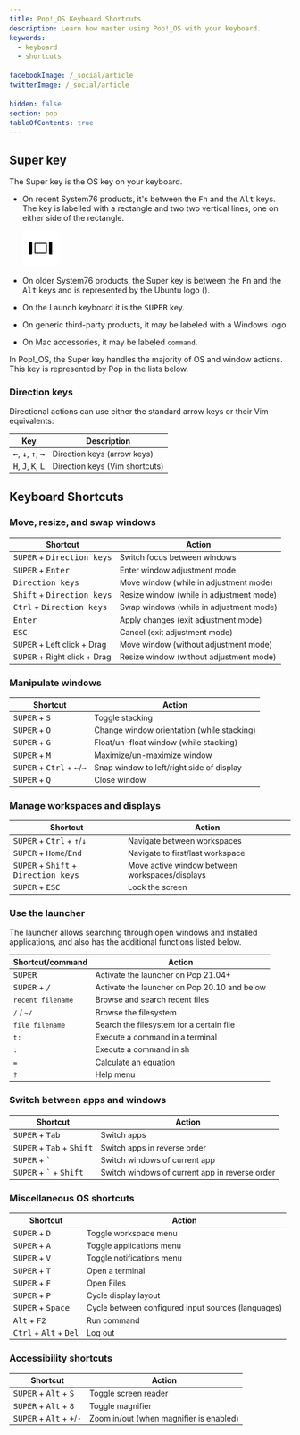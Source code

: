 ```yaml
---
title: Pop!_OS Keyboard Shortcuts
description: Learn how master using Pop!_OS with your keyboard.
keywords:
  - keyboard
  - shortcuts

facebookImage: /_social/article
twitterImage: /_social/article

hidden: false
section: pop
tableOfContents: true
---
```


## Super key

The Super key is the OS key on your keyboard.

- On recent System76 products, it's between the <kbd>Fn</kbd> and the <kbd>Alt</kbd> keys. The key is labelled with a rectangle and two two vertical lines, one on either side of the rectangle.

  ![Super Key](/images/super_key_vector_x64.png)

- On older System76 products, the Super key is between the <kbd>Fn</kbd> and the <kbd>Alt</kbd> keys and is represented by the Ubuntu logo (<kbd><font-awesome-icon :icon="['fab', 'ubuntu']"></font-awesome-icon></kbd>).
- On the Launch keyboard it is the <kbd>SUPER</kbd> key.
- On generic third-party products, it may be labeled with a Windows logo.
- On Mac accessories, it may be labeled `command`.

In Pop!\_OS, the Super key handles the majority of OS and window actions. This key is represented by Pop in the lists below.

### Direction keys

Directional actions can use either the standard arrow keys or their Vim equivalents:

| Key                                                    | Description                    |
| ------------------------------------------------------ | ------------------------------ |
| <kbd>←</kbd>, <kbd>↓</kbd>, <kbd>↑</kbd>, <kbd>→</kbd> | Direction keys (arrow keys)    |
| <kbd>H</kbd>, <kbd>J</kbd>, <kbd>K</kbd>, <kbd>L</kbd> | Direction keys (Vim shortcuts) |

## Keyboard Shortcuts

### Move, resize, and swap windows

| Shortcut                                                                | Action                                   |
| ----------------------------------------------------------------------- | ---------------------------------------- |
| <kbd>SUPER</kbd></kbd> + <kbd>Direction keys</kbd>                        | Switch focus between windows             |
| <kbd>SUPER</kbd> + <kbd>Enter</kbd>                                       | Enter window adjustment mode             |
| <kbd>Direction keys</kbd>                                               | Move window (while in adjustment mode)   |
| <kbd>Shift</kbd> + <kbd>Direction keys</kbd>                            | Resize window (while in adjustment mode) |
| <kbd>Ctrl</kbd> + <kbd>Direction keys</kbd>                             | Swap windows (while in adjustment mode)  |
| <kbd>Enter</kbd>                                                        | Apply changes (exit adjustment mode)     |
| <kbd>ESC</kbd>                                                          | Cancel (exit adjustment mode)            |
| <kbd>SUPER</kbd> + Left click + Drag                                      | Move window (without adjustment mode)    |
| <kbd>SUPER</kbd> + Right click + Drag                                     | Resize window (without adjustment mode)  |

### Manipulate windows

| Shortcut                                                                                  | Action                                     |
| ----------------------------------------------------------------------------------------- | ------------------------------------------ |
| <kbd>SUPER</kbd> + <kbd>S</kbd>                                                             | Toggle stacking                            |
| <kbd>SUPER</kbd> + <kbd>O</kbd>                                                             | Change window orientation (while stacking) |
| <kbd>SUPER</kbd> + <kbd>G</kbd>                                                             | Float/un-float window (while stacking)      |
| <kbd>SUPER</kbd> + <kbd>M</kbd>                                                             | Maximize/un-maximize window                 |
| <kbd>SUPER</kbd> + <kbd>Ctrl</kbd> + <kbd>←</kbd>/<kbd>→</kbd>                              | Snap window to left/right side of display  |
| <kbd>SUPER</kbd> + <kbd>Q</kbd>                                                             | Close window                               |

### Manage workspaces and displays

| Shortcut                                                                                   | Action                                         |
| ------------------------------------------------------------------------------------------ | ---------------------------------------------- |
| <kbd>SUPER</kbd> + <kbd>Ctrl</kbd> + <kbd>↑</kbd>/<kbd>↓</kbd>                               | Navigate between workspaces                    |
| <kbd>SUPER</kbd> + <kbd>Home</kbd>/<kbd>End</kbd>                                            | Navigate to first/last workspace               |
| <kbd>SUPER</kbd> + <kbd>Shift</kbd> + <kbd>Direction keys</kbd>                              | Move active window between workspaces/displays |
| <kbd>SUPER</kbd> + <kbd>ESC</kbd>                                                            | Lock the screen                                |

### Use the launcher

The launcher allows searching through open windows and installed applications, and also has the additional functions listed below.

| Shortcut/command                                           | Action                          |
| ---------------------------------------------------------- | ------------------------------- |
| <kbd>SUPER</kbd>                                         | Activate the launcher on Pop 21.04+ |
| <kbd>SUPER</kbd> + <kbd>/</kbd>                 | Activate the launcher on Pop 20.10 and below |
| `recent filename`                                          | Browse and search recent files  |
| `/` / `~/`                                                 | Browse the filesystem           |
| `file filename`                                            | Search the filesystem for a certain file |
| `t:`                                                       | Execute a command in a terminal |
| `:`                                                        | Execute a command in sh         |
| `=`                                                        | Calculate an equation           |
| `?`                                                        | Help menu                       |

### Switch between apps and windows

| Shortcut                                                                        | Action                                         |
| ------------------------------------------------------------------------------- | ---------------------------------------------- |
| <kbd>SUPER</kbd> + <kbd>Tab</kbd>                                                 | Switch apps                                    |
| <kbd>SUPER</kbd> + <kbd>Tab</kbd> + <kbd>Shift</kbd>                              | Switch apps in reverse order                   |
| <kbd>SUPER</kbd> + <kbd>`</kbd>                                                   | Switch windows of current app                  |
| <kbd>SUPER</kbd> + <kbd>`</kbd> + <kbd>Shift</kbd>                                | Switch windows of current app in reverse order |

### Miscellaneous OS shortcuts

| Shortcut                                                       | Action                                             |
| -------------------------------------------------------------- | -------------------------------------------------- |
| <kbd>SUPER</kbd> + <kbd>D</kbd>                                  | Toggle workspace menu                              |
| <kbd>SUPER</kbd> + <kbd>A</kbd>                                  | Toggle applications menu                           |
| <kbd>SUPER</kbd> + <kbd>V</kbd>                                  | Toggle notifications menu                          |
| <kbd>SUPER</kbd> + <kbd>T</kbd>                                  | Open a terminal                                    |
| <kbd>SUPER</kbd> + <kbd>F</kbd>                                  | Open Files                                         |
| <kbd>SUPER</kbd> + <kbd>P</kbd>                                  | Cycle display layout                               |
| <kbd>SUPER</kbd> + <kbd>Space</kbd>                              | Cycle between configured input sources (languages) |
| <kbd>Alt</kbd> + <kbd>F2</kbd>                                 | Run command                                        |
| <kbd>Ctrl</kbd> + <kbd>Alt</kbd> + <kbd>Del</kbd>              | Log out                                            |

### Accessibility shortcuts

| Shortcut                                                                                 | Action                                  |
| ---------------------------------------------------------------------------------------- | --------------------------------------- |
| <kbd>SUPER</kbd> + <kbd>Alt</kbd> + <kbd>S</kbd>                                           | Toggle screen reader                    |
| <kbd>SUPER</kbd> + <kbd>Alt</kbd> + <kbd>8</kbd>                                           | Toggle magnifier                        |
| <kbd>SUPER</kbd> + <kbd>Alt</kbd> + <kbd>+</kbd>/<kbd>-</kbd>                              | Zoom in/out (when magnifier is enabled) |

